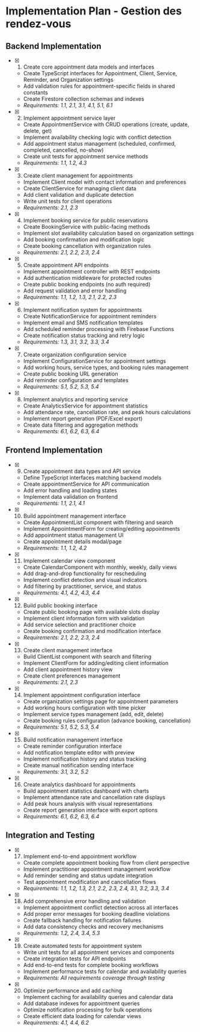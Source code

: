 # Implementation Plan - Gestion des rendez-vous

## Backend Implementation

- [x] 1. Create core appointment data models and interfaces






  - Create TypeScript interfaces for Appointment, Client, Service, Reminder, and Organization settings
  - Add validation rules for appointment-specific fields in shared constants
  - Create Firestore collection schemas and indexes
  - _Requirements: 1.1, 2.1, 3.1, 4.1, 5.1, 6.1_

- [x] 2. Implement appointment service layer






  - Create AppointmentService with CRUD operations (create, update, delete, get)
  - Implement availability checking logic with conflict detection
  - Add appointment status management (scheduled, confirmed, completed, cancelled, no-show)
  - Create unit tests for appointment service methods
  - _Requirements: 1.1, 1.2, 4.3_

- [x] 3. Create client management for appointments






  - Implement Client model with contact information and preferences
  - Create ClientService for managing client data
  - Add client validation and duplicate detection
  - Write unit tests for client operations
  - _Requirements: 2.1, 2.3_

- [x] 4. Implement booking service for public reservations






  - Create BookingService with public-facing methods
  - Implement slot availability calculation based on organization settings
  - Add booking confirmation and modification logic
  - Create booking cancellation with organization rules
  - _Requirements: 2.1, 2.2, 2.3, 2.4_

- [x] 5. Create appointment API endpoints






  - Implement appointment controller with REST endpoints
  - Add authentication middleware for protected routes
  - Create public booking endpoints (no auth required)
  - Add request validation and error handling
  - _Requirements: 1.1, 1.2, 1.3, 2.1, 2.2, 2.3_

- [x] 6. Implement notification system for appointments






  - Create NotificationService for appointment reminders
  - Implement email and SMS notification templates
  - Add scheduled reminder processing with Firebase Functions
  - Create notification status tracking and retry logic
  - _Requirements: 1.3, 3.1, 3.2, 3.3, 3.4_


- [x] 7. Create organization configuration service

  - Implement ConfigurationService for appointment settings
  - Add working hours, service types, and booking rules management
  - Create public booking URL generation
  - Add reminder configuration and templates
  - _Requirements: 5.1, 5.2, 5.3, 5.4_

- [x] 8. Implement analytics and reporting service






  - Create AnalyticsService for appointment statistics
  - Add attendance rate, cancellation rate, and peak hours calculations
  - Implement report generation (PDF/Excel export)
  - Create data filtering and aggregation methods
  - _Requirements: 6.1, 6.2, 6.3, 6.4_

## Frontend Implementation

- [x] 9. Create appointment data types and API service




  - Define TypeScript interfaces matching backend models
  - Create appointmentService for API communication
  - Add error handling and loading states
  - Implement data validation on frontend
  - _Requirements: 1.1, 2.1, 4.1_

- [x] 10. Build appointment management interface






  - Create AppointmentList component with filtering and search
  - Implement AppointmentForm for creating/editing appointments
  - Add appointment status management UI
  - Create appointment details modal/page
  - _Requirements: 1.1, 1.2, 4.2_

- [x] 11. Implement calendar view component



  - Create CalendarComponent with monthly, weekly, daily views
  - Add drag-and-drop functionality for rescheduling
  - Implement conflict detection and visual indicators
  - Add filtering by practitioner, service, and status
  - _Requirements: 4.1, 4.2, 4.3, 4.4_

- [x] 12. Build public booking interface


  - Create public booking page with available slots display
  - Implement client information form with validation
  - Add service selection and practitioner choice
  - Create booking confirmation and modification interface
  - _Requirements: 2.1, 2.2, 2.3, 2.4_

- [x] 13. Create client management interface



  - Build ClientList component with search and filtering
  - Implement ClientForm for adding/editing client information
  - Add client appointment history view
  - Create client preferences management
  - _Requirements: 2.1, 2.3_

- [x] 14. Implement appointment configuration interface


  - Create organization settings page for appointment parameters
  - Add working hours configuration with time picker
  - Implement service types management (add, edit, delete)
  - Create booking rules configuration (advance booking, cancellation)
  - _Requirements: 5.1, 5.2, 5.3, 5.4_

- [x] 15. Build notification management interface


  - Create reminder configuration interface
  - Add notification template editor with preview
  - Implement notification history and status tracking
  - Create manual notification sending interface
  - _Requirements: 3.1, 3.2, 5.2_

- [x] 16. Create analytics dashboard for appointments



  - Build appointment statistics dashboard with charts
  - Implement attendance rate and cancellation rate displays
  - Add peak hours analysis with visual representations
  - Create report generation interface with export options
  - _Requirements: 6.1, 6.2, 6.3, 6.4_

## Integration and Testing

- [x] 17. Implement end-to-end appointment workflow


  - Create complete appointment booking flow from client perspective
  - Implement practitioner appointment management workflow
  - Add reminder sending and status update integration
  - Test appointment modification and cancellation flows
  - _Requirements: 1.1, 1.2, 1.3, 2.1, 2.2, 2.3, 2.4, 3.1, 3.2, 3.3, 3.4_

- [x] 18. Add comprehensive error handling and validation


  - Implement appointment conflict detection across all interfaces
  - Add proper error messages for booking deadline violations
  - Create fallback handling for notification failures
  - Add data consistency checks and recovery mechanisms
  - _Requirements: 1.2, 2.4, 3.4, 5.3_

- [x] 19. Create automated tests for appointment system


  - Write unit tests for all appointment services and components
  - Create integration tests for API endpoints
  - Add end-to-end tests for complete booking workflows
  - Implement performance tests for calendar and availability queries
  - _Requirements: All requirements coverage through testing_

- [x] 20. Optimize performance and add caching



  - Implement caching for availability queries and calendar data
  - Add database indexes for appointment queries
  - Optimize notification processing for bulk operations
  - Create efficient data loading for calendar views
  - _Requirements: 4.1, 4.4, 6.2_